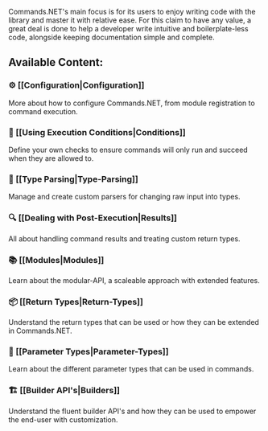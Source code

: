 Commands.NET's main focus is for its users to enjoy writing code with the library and master it with relative ease. 
For this claim to have any value, a great deal is done to help a developer write intuitive and boilerplate-less code, alongside keeping documentation simple and complete.

## Available Content:

### ⚙️ [[Configuration|Configuration]]

More about how to configure Commands.NET, from module registration to command execution.

### 🛑 [[Using Execution Conditions|Conditions]]

Define your own checks to ensure commands will only run and succeed when they are allowed to.

### 📖 [[Type Parsing|Type-Parsing]]

Manage and create custom parsers for changing raw input into types.

### 🔍 [[Dealing with Post-Execution|Results]]

All about handling command results and treating custom return types.

### 📚 [[Modules|Modules]]

Learn about the modular-API, a scaleable approach with extended features.

### 📦 [[Return Types|Return-Types]]

Understand the return types that can be used or how they can be extended in Commands.NET.

### 📝 [[Parameter Types|Parameter-Types]]

Learn about the different parameter types that can be used in commands.

### 🏗️ [[Builder API's|Builders]]

Understand the fluent builder API's and how they can be used to empower the end-user with customization.